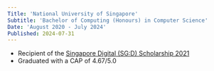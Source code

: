 ```yaml
---
Title: 'National University of Singapore'
Subtitle: 'Bachelor of Computing (Honours) in Computer Science'
Date: 'August 2020 - July 2024'
Published: 2024-07-31
---
```


- Recipient of the [Singapore Digital (SG:D) Scholarship 2021](https://www.imda.gov.sg/how-we-can-help/singapore-digital-scholarship/undergraduate)
- Graduated with a CAP of 4.67/5.0
